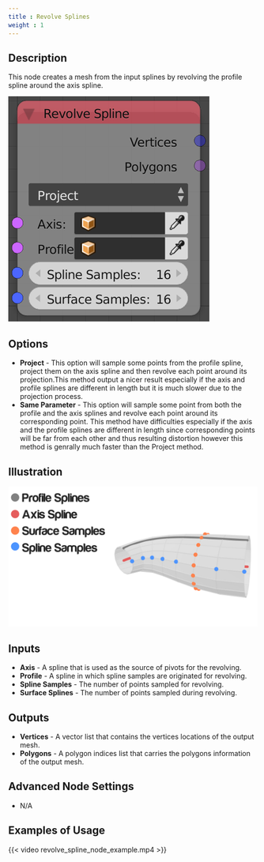 ```yaml
---
title : Revolve Splines
weight : 1
---
```


## Description

This node creates a mesh from the input splines by revolving the profile
spline around the axis spline.

![image](revolve_spline_node.png)

## Options

- **Project** - This option will sample some points from the profile
    spline, project them on the axis spline and then revolve each point
    around its projection.This method output a nicer result especially
    if the axis and profile splines are different in length but it is
    much slower due to the projection process.
- **Same Parameter** - This option will sample some point from both
    the profile and the axis splines and revolve each point around its
    corresponding point. This method have difficulties especially if the
    axis and the profile splines are different in length since
    corresponding points will be far from each other and thus resulting
    distortion however this method is genrally much faster than the
    Project method.

## Illustration

![image](revolve_spline_node_illustration.png)

## Inputs

- **Axis** - A spline that is used as the source of pivots for the
    revolving.
- **Profile** - A spline in which spline samples are originated for
    revolving.
- **Spline Samples** - The number of points sampled for revolving.
- **Surface Splines** - The number of points sampled during revolving.

## Outputs

- **Vertices** - A vector list that contains the vertices locations of
    the output mesh.
- **Polygons** - A polygon indices list that carries the polygons
    information of the output mesh.

## Advanced Node Settings

- N/A

## Examples of Usage

{{< video revolve_spline_node_example.mp4 >}}
